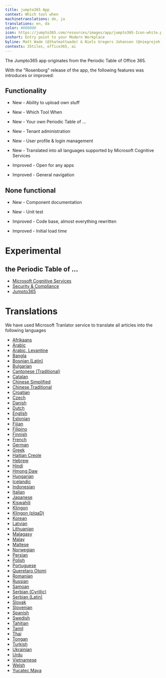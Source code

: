 ```yaml
---
title: jumpto365 App
context: Which tool when
machinetranslations: de, ja
translations: en, da
color: #000000
icon: https://jumpto365.com/resources/images/app/jumpto365-Icon-white.png
inshort: Entry point to your Modern Workplace
byline: Matt Wade (@thatmattwade) & Niels Gregers Johansen (@niegrejoh)
contexts: 35tiles, office365, ai
---
```


The Jumpto365 app originates from the Periodic Table of Office 365. 

With the "Rosenborg" release of the app, the following features was introduces or improved:

## Functionality

* New - Ability to upload own stuff

* New - Which Tool When

* New - Your own Periodic Table of …

* New - Tenant administration

* New - User profile & login management

* New - Translated into all languages supported by Microsoft Cognitive Services

* Improved - Open for any apps

* Improved - General navigation

## None functional

* New - Component documentation

* New - Unit test

* Improved - Code base, almost everything rewritten

* Improved - Initial load time

# Experimental 

## the Periodic Table of ...
 
- [Microsoft Cognitive Services](https://preview.app.jumpto365.com/context/ai)
- [Security & Compliance](https://preview.app.jumpto365.com/context/security-and-compliance)
- [Jumpto365](https://preview.app.jumpto365.com/context/35tiles)

# Translations
We have used Microsoft Tranlator service to translate all articles into the following languages

-  [Afrikaans](https://preview.app.jumpto365.com/tool/jumpto365/language/af)
-  [Arabic](https://preview.app.jumpto365.com/tool/jumpto365/language/ar)
-  [Arabic, Levantine](https://preview.app.jumpto365.com/tool/jumpto365/language/apc)
-  [Bangla](https://preview.app.jumpto365.com/tool/jumpto365/language/bn)
-  [Bosnian (Latin)](https://preview.app.jumpto365.com/tool/jumpto365/language/bs)
-  [Bulgarian](https://preview.app.jumpto365.com/tool/jumpto365/language/bg)
-  [Cantonese (Traditional)](https://preview.app.jumpto365.com/tool/jumpto365/language/yue)
-  [Catalan](https://preview.app.jumpto365.com/tool/jumpto365/language/ca)
-  [Chinese Simplified](https://preview.app.jumpto365.com/tool/jumpto365/language/zh-Hans)
-  [Chinese Traditional](https://preview.app.jumpto365.com/tool/jumpto365/language/zh-Hant)
-  [Croatian](https://preview.app.jumpto365.com/tool/jumpto365/language/hr)
-  [Czech](https://preview.app.jumpto365.com/tool/jumpto365/language/cs)
-  [Danish](https://preview.app.jumpto365.com/tool/jumpto365/language/da)
-  [Dutch](https://preview.app.jumpto365.com/tool/jumpto365/language/nl)
-  [English](https://preview.app.jumpto365.com/tool/jumpto365/language/en)
-  [Estonian](https://preview.app.jumpto365.com/tool/jumpto365/language/et)
-  [Fijian](https://preview.app.jumpto365.com/tool/jumpto365/language/fj)
-  [Filipino](https://preview.app.jumpto365.com/tool/jumpto365/language/fil)
-  [Finnish](https://preview.app.jumpto365.com/tool/jumpto365/language/fi)
-  [French](https://preview.app.jumpto365.com/tool/jumpto365/language/fr)
-  [German](https://preview.app.jumpto365.com/tool/jumpto365/language/de)
-  [Greek](https://preview.app.jumpto365.com/tool/jumpto365/language/el)
-  [Haitian Creole](https://preview.app.jumpto365.com/tool/jumpto365/language/ht)
-  [Hebrew](https://preview.app.jumpto365.com/tool/jumpto365/language/he)
-  [Hindi](https://preview.app.jumpto365.com/tool/jumpto365/language/hi)
-  [Hmong Daw](https://preview.app.jumpto365.com/tool/jumpto365/language/mww)
-  [Hungarian](https://preview.app.jumpto365.com/tool/jumpto365/language/hu)
-  [Icelandic](https://preview.app.jumpto365.com/tool/jumpto365/language/is)
-  [Indonesian](https://preview.app.jumpto365.com/tool/jumpto365/language/id)
-  [Italian](https://preview.app.jumpto365.com/tool/jumpto365/language/it)
-  [Japanese](https://preview.app.jumpto365.com/tool/jumpto365/language/ja)
-  [Kiswahili](https://preview.app.jumpto365.com/tool/jumpto365/language/sw)
-  [Klingon](https://preview.app.jumpto365.com/tool/jumpto365/language/tlh)
-  [Klingon (plqaD)](https://preview.app.jumpto365.com/tool/jumpto365/language/tlh-Qaak)
-  [Korean](https://preview.app.jumpto365.com/tool/jumpto365/language/ko)
-  [Latvian](https://preview.app.jumpto365.com/tool/jumpto365/language/lv)
-  [Lithuanian](https://preview.app.jumpto365.com/tool/jumpto365/language/lt)
-  [Malagasy](https://preview.app.jumpto365.com/tool/jumpto365/language/mg)
-  [Malay](https://preview.app.jumpto365.com/tool/jumpto365/language/ms)
-  [Maltese](https://preview.app.jumpto365.com/tool/jumpto365/language/mt)
-  [Norwegian](https://preview.app.jumpto365.com/tool/jumpto365/language/nb)
-  [Persian](https://preview.app.jumpto365.com/tool/jumpto365/language/fa)
-  [Polish](https://preview.app.jumpto365.com/tool/jumpto365/language/pl)
-  [Portuguese](https://preview.app.jumpto365.com/tool/jumpto365/language/pt)
-  [Queretaro Otomi](https://preview.app.jumpto365.com/tool/jumpto365/language/otq)
-  [Romanian](https://preview.app.jumpto365.com/tool/jumpto365/language/ro)
-  [Russian](https://preview.app.jumpto365.com/tool/jumpto365/language/ru)
-  [Samoan](https://preview.app.jumpto365.com/tool/jumpto365/language/sm)
-  [Serbian (Cyrillic)](https://preview.app.jumpto365.com/tool/jumpto365/language/sr-Cyrl)
-  [Serbian (Latin)](https://preview.app.jumpto365.com/tool/jumpto365/language/sr-Latn)
-  [Slovak](https://preview.app.jumpto365.com/tool/jumpto365/language/sk)
-  [Slovenian](https://preview.app.jumpto365.com/tool/jumpto365/language/sl)
-  [Spanish](https://preview.app.jumpto365.com/tool/jumpto365/language/es)
-  [Swedish](https://preview.app.jumpto365.com/tool/jumpto365/language/sv)
-  [Tahitian](https://preview.app.jumpto365.com/tool/jumpto365/language/ty)
-  [Tamil](https://preview.app.jumpto365.com/tool/jumpto365/language/ta)
-  [Thai](https://preview.app.jumpto365.com/tool/jumpto365/language/th)
-  [Tongan](https://preview.app.jumpto365.com/tool/jumpto365/language/to)
-  [Turkish](https://preview.app.jumpto365.com/tool/jumpto365/language/tr)
-  [Ukrainian](https://preview.app.jumpto365.com/tool/jumpto365/language/uk)
-  [Urdu](https://preview.app.jumpto365.com/tool/jumpto365/language/ur)
-  [Vietnamese](https://preview.app.jumpto365.com/tool/jumpto365/language/vi)
-  [Welsh](https://preview.app.jumpto365.com/tool/jumpto365/language/cy)
-  [Yucatec Maya](https://preview.app.jumpto365.com/tool/jumpto365/language/yua)